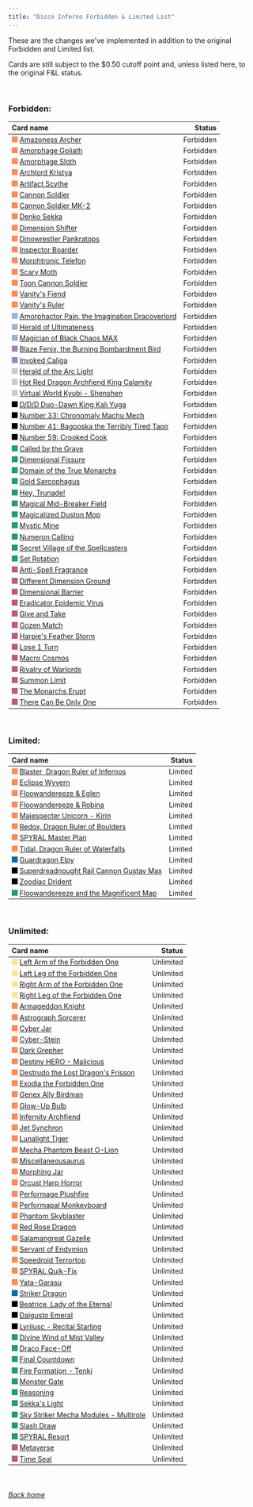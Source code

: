 ```yaml
---
title: "Disco Inferno Forbidden & Limited List"
---
```


These are the changes we've implemented in addition to the original Forbidden and Limited list.

Cards are still subject to the $0.50 cutoff point and, unless listed here, to the original F&L status.

<br>

### Forbidden:

| Card name | Status |
| :-- | --: |
| <img src="assets/effect.png" alt="Effect Monster" width="12" height="12"/> [Amazoness Archer](https://db.ygoprodeck.com/card/?search=Amazoness%20Archer) | Forbidden |
| <img src="assets/effect.png" alt="Effect Monster" width="12" height="12"/> [Amorphage Goliath](https://db.ygoprodeck.com/card/?search=Amorphage%20Goliath) | Forbidden |
| <img src="assets/effect.png" alt="Effect Monster" width="12" height="12"/> [Amorphage Sloth](https://db.ygoprodeck.com/card/?search=Amorphage%20Sloth) | Forbidden |
| <img src="assets/effect.png" alt="Effect Monster" width="12" height="12"/> [Archlord Kristya](https://db.ygoprodeck.com/card/?search=Archlord%20Kristya) | Forbidden |
| <img src="assets/effect.png" alt="Effect Monster" width="12" height="12"/> [Artifact Scythe](https://db.ygoprodeck.com/card/?search=Artifact%20Scythe) | Forbidden |
| <img src="assets/effect.png" alt="Effect Monster" width="12" height="12"/> [Cannon Soldier](https://db.ygoprodeck.com/card/?search=Cannon%20Soldier) | Forbidden |
| <img src="assets/effect.png" alt="Effect Monster" width="12" height="12"/> [Cannon Soldier MK-2](https://db.ygoprodeck.com/card/?search=Cannon%20Soldier%20MK-2) | Forbidden |
| <img src="assets/effect.png" alt="Effect Monster" width="12" height="12"/> [Denko Sekka](https://db.ygoprodeck.com/card/?search=Denko%20Sekka) | Forbidden |
| <img src="assets/effect.png" alt="Effect Monster" width="12" height="12"/> [Dimension Shifter](https://db.ygoprodeck.com/card/?search=Dimension%20Shifter) | Forbidden |
| <img src="assets/effect.png" alt="Effect Monster" width="12" height="12"/> [Dinowrestler Pankratops](https://db.ygoprodeck.com/card/?search=Dinowrestler%20Pankratops) | Forbidden |
| <img src="assets/effect.png" alt="Effect Monster" width="12" height="12"/> [Inspector Boarder](https://db.ygoprodeck.com/card/?search=Inspector%20Boarder) | Forbidden |
| <img src="assets/effect.png" alt="Effect Monster" width="12" height="12"/> [Morphtronic Telefon](https://db.ygoprodeck.com/card/?search=Morphtronic%20Telefon) | Forbidden |
| <img src="assets/effect.png" alt="Effect Monster" width="12" height="12"/> [Scary Moth](https://db.ygoprodeck.com/card/?search=Scary%20Moth) | Forbidden |
| <img src="assets/effect.png" alt="Effect Monster" width="12" height="12"/> [Toon Cannon Soldier](https://db.ygoprodeck.com/card/?search=Toon%20Cannon%20Soldier) | Forbidden |
| <img src="assets/effect.png" alt="Effect Monster" width="12" height="12"/> [Vanity's Fiend](https://db.ygoprodeck.com/card/?search=Vanity's%20Fiend) | Forbidden |
| <img src="assets/effect.png" alt="Effect Monster" width="12" height="12"/> [Vanity's Ruler](https://db.ygoprodeck.com/card/?search=Vanity's%20Ruler) | Forbidden |
| <img src="assets/ritual.png" alt="Ritual Monster" width="12" height="12"/> [Amorphactor Pain, the Imagination Dracoverlord](https://db.ygoprodeck.com/card/?search=Amorphactor%20Pain,%20the%20Imagination%20Dracoverlord) | Forbidden |
| <img src="assets/ritual.png" alt="Ritual Monster" width="12" height="12"/> [Herald of Ultimateness](https://db.ygoprodeck.com/card/?search=Herald%20of%20Ultimateness) | Forbidden |
| <img src="assets/ritual.png" alt="Ritual Monster" width="12" height="12"/> [Magician of Black Chaos MAX](https://db.ygoprodeck.com/card/?search=Magician%20of%20Black%20Chaos%20MAX) | Forbidden |
| <img src="assets/fusion.png" alt="XYZ Fusion" width="12" height="12"/> [Blaze Fenix, the Burning Bombardment Bird](https://db.ygoprodeck.com/card/?search=Blaze%20Fenix,%20the%20Burning%20Bombardment%20Bird) | Forbidden |
| <img src="assets/fusion.png" alt="XYZ Fusion" width="12" height="12"/> [Invoked Caliga](https://db.ygoprodeck.com/card/?search=Invoked%20Caliga) | Forbidden |
| <img src="assets/synchro.png" alt="Synchro Monster" width="12" height="12"/> [Herald of the Arc Light](https://db.ygoprodeck.com/card/?search=Herald%20of%20the%20Arc%20Light) | Forbidden |
| <img src="assets/synchro.png" alt="Synchro Monster" width="12" height="12"/> [Hot Red Dragon Archfiend King Calamity](https://db.ygoprodeck.com/card/?search=Hot%20Red%20Dragon%20Archfiend%20King%20Calamity) | Forbidden |
| <img src="assets/synchro.png" alt="Synchro Monster" width="12" height="12"/> [Virtual World Kyubi - Shenshen](https://db.ygoprodeck.com/card/?search=Virtual%20World%20Kyubi%20-%20Shenshen) | Forbidden |
| <img src="assets/xyz.png" alt="XYZ Monster" width="12" height="12"/> [D/D/D Duo-Dawn King Kali Yuga](https://db.ygoprodeck.com/card/?search=D/D/D%20Duo-Dawn%20King%20Kali%20Yuga) | Forbidden |
| <img src="assets/xyz.png" alt="XYZ Monster" width="12" height="12"/> [Number 33: Chronomaly Machu Mech](https://db.ygoprodeck.com/card/?search=Number%2033:%20Chronomaly%20Machu%20Mech) | Forbidden |
| <img src="assets/xyz.png" alt="XYZ Monster" width="12" height="12"/> [Number 41: Bagooska the Terribly Tired Tapir](https://db.ygoprodeck.com/card/?search=Number%2041:%20Bagooska%20the%20Terribly%20Tired%20Tapir) | Forbidden |
| <img src="assets/xyz.png" alt="XYZ Monster" width="12" height="12"/> [Number 59: Crooked Cook](https://db.ygoprodeck.com/card/?search=Number%2059:%20Crooked%20Cook) | Forbidden |
| <img src="assets/spell.png" alt="Spell" width="12" height="12"/> [Called by the Grave](https://db.ygoprodeck.com/card/?search=Called%20by%20the%20Grave) | Forbidden |
| <img src="assets/spell.png" alt="Spell" width="12" height="12"/> [Dimensional Fissure](https://db.ygoprodeck.com/card/?search=Dimensional%20Fissure) | Forbidden |
| <img src="assets/spell.png" alt="Spell" width="12" height="12"/> [Domain of the True Monarchs](https://db.ygoprodeck.com/card/?search=Domain%20of%20the%20True%20Monarchs) | Forbidden |
| <img src="assets/spell.png" alt="Spell" width="12" height="12"/> [Gold Sarcophagus](https://db.ygoprodeck.com/card/?search=Gold%20Sarcophagus) | Forbidden |
| <img src="assets/spell.png" alt="Spell" width="12" height="12"/> [Hey, Trunade!](https://db.ygoprodeck.com/card/?search=Hey,%20Trunade!) | Forbidden |
| <img src="assets/spell.png" alt="Spell" width="12" height="12"/> [Magical Mid-Breaker Field](https://db.ygoprodeck.com/card/?search=Magical%20Mid-Breaker%20Field) | Forbidden |
| <img src="assets/spell.png" alt="Spell" width="12" height="12"/> [Magicalized Duston Mop](https://db.ygoprodeck.com/card/?search=Magicalized%20Duston%20Mop) | Forbidden |
| <img src="assets/spell.png" alt="Spell" width="12" height="12"/> [Mystic Mine](https://db.ygoprodeck.com/card/?search=Mystic%20Mine) | Forbidden |
| <img src="assets/spell.png" alt="Spell" width="12" height="12"/> [Numeron Calling](https://db.ygoprodeck.com/card/?search=Numeron%20Calling) | Forbidden |
| <img src="assets/spell.png" alt="Spell" width="12" height="12"/> [Secret Village of the Spellcasters](https://db.ygoprodeck.com/card/?search=Secret%20Village%20of%20the%20Spellcasters) | Forbidden |
| <img src="assets/spell.png" alt="Spell" width="12" height="12"/> [Set Rotation](https://db.ygoprodeck.com/card/?search=Set%20Rotation) | Forbidden |
| <img src="assets/trap.png" alt="Trap" width="12" height="12"/> [Anti-Spell Fragrance](https://db.ygoprodeck.com/card/?search=Anti-Spell%20Fragrance) | Forbidden |
| <img src="assets/trap.png" alt="Trap" width="12" height="12"/> [Different Dimension Ground](https://db.ygoprodeck.com/card/?search=Different%20Dimension%20Ground) | Forbidden |
| <img src="assets/trap.png" alt="Trap" width="12" height="12"/> [Dimensional Barrier](https://db.ygoprodeck.com/card/?search=Dimensional%20Barrier) | Forbidden |
| <img src="assets/trap.png" alt="Trap" width="12" height="12"/> [Eradicator Epidemic Virus](https://db.ygoprodeck.com/card/?search=Eradicator%20Epidemic%20Virus) | Forbidden |
| <img src="assets/trap.png" alt="Trap" width="12" height="12"/> [Give and Take](https://db.ygoprodeck.com/card/?search=Give%20and%20Take) | Forbidden |
| <img src="assets/trap.png" alt="Trap" width="12" height="12"/> [Gozen Match](https://db.ygoprodeck.com/card/?search=Gozen%20Match) | Forbidden |
| <img src="assets/trap.png" alt="Trap" width="12" height="12"/> [Harpie's Feather Storm](https://db.ygoprodeck.com/card/?search=Harpie's%20Feather%20Storm) | Forbidden |
| <img src="assets/trap.png" alt="Trap" width="12" height="12"/> [Lose 1 Turn](https://db.ygoprodeck.com/card/?search=Lose%201%20Turn) | Forbidden |
| <img src="assets/trap.png" alt="Trap" width="12" height="12"/> [Macro Cosmos](https://db.ygoprodeck.com/card/?search=Macro%20Cosmos) | Forbidden |
| <img src="assets/trap.png" alt="Trap" width="12" height="12"/> [Rivalry of Warlords](https://db.ygoprodeck.com/card/?search=Rivalry%20of%20Warlords) | Forbidden |
| <img src="assets/trap.png" alt="Trap" width="12" height="12"/> [Summon Limit](https://db.ygoprodeck.com/card/?search=Summon%20Limit) | Forbidden |
| <img src="assets/trap.png" alt="Trap" width="12" height="12"/> [The Monarchs Erupt](https://db.ygoprodeck.com/card/?search=The%20Monarchs%20Erupt) | Forbidden |
| <img src="assets/trap.png" alt="Trap" width="12" height="12"/> [There Can Be Only One](https://db.ygoprodeck.com/card/?search=There%20Can%20Be%20Only%20One) | Forbidden |

<br>

### Limited:

| Card name | Status |
| :-- | --: |
| <img src="assets/effect.png" alt="Effect Monster" width="12" height="12"/> [Blaster, Dragon Ruler of Infernos](https://db.ygoprodeck.com/card/?search=Blaster,%20Dragon%20Ruler%20of%20Infernos) | Limited |
| <img src="assets/effect.png" alt="Effect Monster" width="12" height="12"/> [Eclipse Wyvern](https://db.ygoprodeck.com/card/?search=Eclipse%20Wyvern) | Limited |
| <img src="assets/effect.png" alt="Effect Monster" width="12" height="12"/> [Floowandereeze & Eglen](https://db.ygoprodeck.com/card/?search=Floowandereeze%20%26%20Eglen) | Limited |
| <img src="assets/effect.png" alt="Effect Monster" width="12" height="12"/> [Floowandereeze & Robina](https://db.ygoprodeck.com/card/?search=Floowandereeze%20%26%20Robina) | Limited |
| <img src="assets/effect.png" alt="Effect Monster" width="12" height="12"/> [Majespecter Unicorn - Kirin](https://db.ygoprodeck.com/card/?search=Majespecter%20Unicorn%20-%20Kirin) | Limited |
| <img src="assets/effect.png" alt="Effect Monster" width="12" height="12"/> [Redox, Dragon Ruler of Boulders](https://db.ygoprodeck.com/card/?search=Redox,%20Dragon%20Ruler%20of%20Boulders) | Limited |
| <img src="assets/effect.png" alt="Effect Monster" width="12" height="12"/> [SPYRAL Master Plan](https://db.ygoprodeck.com/card/?search=SPYRAL%20Master%20Plan) | Limited |
| <img src="assets/effect.png" alt="Effect Monster" width="12" height="12"/> [Tidal, Dragon Ruler of Waterfalls](https://db.ygoprodeck.com/card/?search=Tidal,%20Dragon%20Ruler%20of%20Waterfalls) | Limited |
| <img src="assets/link.png" alt="Link Monster" width="12" height="12"/> [Guardragon Elpy](https://db.ygoprodeck.com/card/?search=Guardragon%20Elpy) | Limited |
| <img src="assets/xyz.png" alt="XYZ Monster" width="12" height="12"/> [Superdreadnought Rail Cannon Gustav Max](https://db.ygoprodeck.com/card/?search=Superdreadnought%20Rail%20Cannon%20Gustav%20Max) | Limited |
| <img src="assets/xyz.png" alt="XYZ Monster" width="12" height="12"/> [Zoodiac Drident](https://db.ygoprodeck.com/card/?search=Zoodiac%20Drident) | Limited |
| <img src="assets/spell.png" alt="Spell" width="12" height="12"/> [Floowandereeze and the Magnificent Map](https://db.ygoprodeck.com/card/?search=Floowandereeze%20and%20the%20Magnificent%20Map) | Limited |

<br>

### Unlimited:

| Card name | Status |
| :-- | --: |
| <img src="assets/vanilla.png" alt="Normal Monster" width="12" height="12"/> [Left Arm of the Forbidden One](https://db.ygoprodeck.com/card/?search=Left%20Arm%20of%20the%20Forbidden%20One) | Unlimited |
| <img src="assets/vanilla.png" alt="Normal Monster" width="12" height="12"/> [Left Leg of the Forbidden One](https://db.ygoprodeck.com/card/?search=Left%20Leg%20of%20the%20Forbidden%20One) | Unlimited |
| <img src="assets/vanilla.png" alt="Normal Monster" width="12" height="12"/> [Right Arm of the Forbidden One](https://db.ygoprodeck.com/card/?search=Right%20Arm%20of%20the%20Forbidden%20One) | Unlimited |
| <img src="assets/vanilla.png" alt="Normal Monster" width="12" height="12"/> [Right Leg of the Forbidden One](https://db.ygoprodeck.com/card/?search=Right%20Leg%20of%20the%20Forbidden%20One) | Unlimited |
| <img src="assets/effect.png" alt="Effect Monster" width="12" height="12"/> [Armageddon Knight](https://db.ygoprodeck.com/card/?search=Armageddon%20Knight) | Unlimited |
| <img src="assets/effect.png" alt="Effect Monster" width="12" height="12"/> [Astrograph Sorcerer](https://db.ygoprodeck.com/card/?search=Astrograph%20Sorcerer) | Unlimited |
| <img src="assets/effect.png" alt="Effect Monster" width="12" height="12"/> [Cyber Jar](https://db.ygoprodeck.com/card/?search=Cyber%20Jar) | Unlimited |
| <img src="assets/effect.png" alt="Effect Monster" width="12" height="12"/> [Cyber-Stein](https://db.ygoprodeck.com/card/?search=Cyber-Stein) | Unlimited |
| <img src="assets/effect.png" alt="Effect Monster" width="12" height="12"/> [Dark Grepher](https://db.ygoprodeck.com/card/?search=Dark%20Grepher) | Unlimited |
| <img src="assets/effect.png" alt="Effect Monster" width="12" height="12"/> [Destiny HERO - Malicious](https://db.ygoprodeck.com/card/?search=Destiny%20HERO%20-%20Malicious) | Unlimited |
| <img src="assets/effect.png" alt="Effect Monster" width="12" height="12"/> [Destrudo the Lost Dragon's Frisson](https://db.ygoprodeck.com/card/?search=Destrudo%20the%20Lost%20Dragon's%20Frisson) | Unlimited |
| <img src="assets/effect.png" alt="Effect Monster" width="12" height="12"/> [Exodia the Forbidden One](https://db.ygoprodeck.com/card/?search=Exodia%20the%20Forbidden%20One) | Unlimited |
| <img src="assets/effect.png" alt="Effect Monster" width="12" height="12"/> [Genex Ally Birdman](https://db.ygoprodeck.com/card/?search=Genex%20Ally%20Birdman) | Unlimited |
| <img src="assets/effect.png" alt="Effect Monster" width="12" height="12"/> [Glow-Up Bulb](https://db.ygoprodeck.com/card/?search=Glow-Up%20Bulb) | Unlimited |
| <img src="assets/effect.png" alt="Effect Monster" width="12" height="12"/> [Infernity Archfiend](https://db.ygoprodeck.com/card/?search=Infernity%20Archfiend) | Unlimited |
| <img src="assets/effect.png" alt="Effect Monster" width="12" height="12"/> [Jet Synchron](https://db.ygoprodeck.com/card/?search=Jet%20Synchron) | Unlimited |
| <img src="assets/effect.png" alt="Effect Monster" width="12" height="12"/> [Lunalight Tiger](https://db.ygoprodeck.com/card/?search=Lunalight%20Tiger) | Unlimited |
| <img src="assets/effect.png" alt="Effect Monster" width="12" height="12"/> [Mecha Phantom Beast O-Lion](https://db.ygoprodeck.com/card/?search=Mecha%20Phantom%20Beast%20O-Lion) | Unlimited |
| <img src="assets/effect.png" alt="Effect Monster" width="12" height="12"/> [Miscellaneousaurus](https://db.ygoprodeck.com/card/?search=Miscellaneousaurus) | Unlimited |
| <img src="assets/effect.png" alt="Effect Monster" width="12" height="12"/> [Morphing Jar](https://db.ygoprodeck.com/card/?search=Morphing%20Jar) | Unlimited |
| <img src="assets/effect.png" alt="Effect Monster" width="12" height="12"/> [Orcust Harp Horror](https://db.ygoprodeck.com/card/?search=Orcust%20Harp%20Horror) | Unlimited |
| <img src="assets/effect.png" alt="Effect Monster" width="12" height="12"/> [Performage Plushfire](https://db.ygoprodeck.com/card/?search=Performage%20Plushfire) | Unlimited |
| <img src="assets/effect.png" alt="Effect Monster" width="12" height="12"/> [Performapal Monkeyboard](https://db.ygoprodeck.com/card/?search=Performapal%20Monkeyboard) | Unlimited |
| <img src="assets/effect.png" alt="Effect Monster" width="12" height="12"/> [Phantom Skyblaster](https://db.ygoprodeck.com/card/?search=Phantom%20Skyblaster) | Unlimited |
| <img src="assets/effect.png" alt="Effect Monster" width="12" height="12"/> [Red Rose Dragon](https://db.ygoprodeck.com/card/?search=Red%20Rose%20Dragon) | Unlimited |
| <img src="assets/effect.png" alt="Effect Monster" width="12" height="12"/> [Salamangreat Gazelle](https://db.ygoprodeck.com/card/?search=Salamangreat%20Gazelle) | Unlimited |
| <img src="assets/effect.png" alt="Effect Monster" width="12" height="12"/> [Servant of Endymion](https://db.ygoprodeck.com/card/?search=Servant%20of%20Endymion) | Unlimited |
| <img src="assets/effect.png" alt="Effect Monster" width="12" height="12"/> [Speedroid Terrortop](https://db.ygoprodeck.com/card/?search=Speedroid%20Terrortop) | Unlimited |
| <img src="assets/effect.png" alt="Effect Monster" width="12" height="12"/> [SPYRAL Quik-Fix](https://db.ygoprodeck.com/card/?search=SPYRAL%20Quik-Fix) | Unlimited |
| <img src="assets/effect.png" alt="Effect Monster" width="12" height="12"/> [Yata-Garasu](https://db.ygoprodeck.com/card/?search=Yata-Garasu) | Unlimited |
| <img src="assets/link.png" alt="Link Monster" width="12" height="12"/> [Striker Dragon](https://db.ygoprodeck.com/card/?search=Striker%20Dragon) | Unlimited |
| <img src="assets/xyz.png" alt="XYZ Monster" width="12" height="12"/> [Beatrice, Lady of the Eternal](https://db.ygoprodeck.com/card/?search=Beatrice,%20Lady%20of%20the%20Eternal) | Unlimited |
| <img src="assets/xyz.png" alt="XYZ Monster" width="12" height="12"/> [Daigusto Emeral](https://db.ygoprodeck.com/card/?search=Daigusto%20Emeral) | Unlimited |
| <img src="assets/xyz.png" alt="XYZ Monster" width="12" height="12"/> [Lyrilusc - Recital Starling](https://db.ygoprodeck.com/card/?search=Lyrilusc%20-%20Recital%20Starling) | Unlimited |
| <img src="assets/spell.png" alt="Spell" width="12" height="12"/> [Divine Wind of Mist Valley](https://db.ygoprodeck.com/card/?search=Divine%20Wind%20of%20Mist%20Valley) | Unlimited |
| <img src="assets/spell.png" alt="Spell" width="12" height="12"/> [Draco Face-Off](https://db.ygoprodeck.com/card/?search=Draco%20Face-Off) | Unlimited |
| <img src="assets/spell.png" alt="Spell" width="12" height="12"/> [Final Countdown](https://db.ygoprodeck.com/card/?search=Final%20Countdown) | Unlimited |
| <img src="assets/spell.png" alt="Spell" width="12" height="12"/> [Fire Formation - Tenki](https://db.ygoprodeck.com/card/?search=Fire%20Formation%20-%20Tenki) | Unlimited |
| <img src="assets/spell.png" alt="Spell" width="12" height="12"/> [Monster Gate](https://db.ygoprodeck.com/card/?search=Monster%20Gate) | Unlimited |
| <img src="assets/spell.png" alt="Spell" width="12" height="12"/> [Reasoning](https://db.ygoprodeck.com/card/?search=Reasoning) | Unlimited |
| <img src="assets/spell.png" alt="Spell" width="12" height="12"/> [Sekka's Light](https://db.ygoprodeck.com/card/?search=Sekka's%20Light) | Unlimited |
| <img src="assets/spell.png" alt="Spell" width="12" height="12"/> [Sky Striker Mecha Modules - Multirole](https://db.ygoprodeck.com/card/?search=Sky%20Striker%20Mecha%20Modules%20-%20Multirole) | Unlimited |
| <img src="assets/spell.png" alt="Spell" width="12" height="12"/> [Slash Draw](https://db.ygoprodeck.com/card/?search=Slash%20Draw) | Unlimited |
| <img src="assets/spell.png" alt="Spell" width="12" height="12"/> [SPYRAL Resort](https://db.ygoprodeck.com/card/?search=SPYRAL%20Resort) | Unlimited |
| <img src="assets/trap.png" alt="Trap" width="12" height="12"/> [Metaverse](https://db.ygoprodeck.com/card/?search=Metaverse) | Unlimited |
| <img src="assets/trap.png" alt="Trap" width="12" height="12"/> [Time Seal](https://db.ygoprodeck.com/card/?search=Time%20Seal) | Unlimited |

<br>

###### [Back home](index)